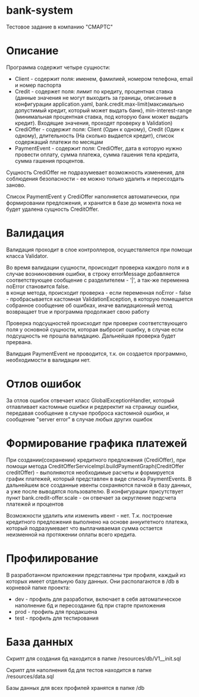 # bank-system
Тестовое задание в компанию "СМАРТС"
# Описание
Программа содержит четыре сущности:
*  Client - содержит поля: именем, фамилией, номером телефона, email и номер паспорта
*  Credit - содержет поля: лимит по кредиту, процентная ставка (данные значения не могут выходить за границы, описанные в конфигурации application.yaml, bank.credit.max-limit(максимально допустимый кредит, который может выдать банк), min-interest-range (минимальная процентная ставка, под которую банк может выдать кредит). Входящие значения, проходят проверку в Validation)
*  CrediOffer - содержит поля: Client (Один к одному), Credit (Один к одному), длительность (На сколько выдается кредит), список содержащий платежи по месяцам
*  PaymentEvent - содержит поля: CrediOffer, дата в которую нужно провести оплату, сумма платежа, сумма гашения тела кредита, сумма гашения процентов. 

Сущность CrediOffer не подразумевает возможность изменения, для соблюдения безопасности - ее можно только удалить и пересоздать заново.

Список PaymentEvent у CrediOffer наполняется автоматически, при формировании предложения, и хранится в базе до момента пока не будет удалена сущность CreditOffer.


# Валидация
Валидация проходит в слое контроллеров, осуществляется при помощи класса Validator.  

Во время валидации сущности, происходит проверка каждого поля и в случае возникновения ошибки, в строку errorMessage добавляется соответствующее сообщение с разделителем - '|', а так-же переменна noError становится false.   
в конце метода, происходит проверка - если переменная noError - false - пробрасывается кастомная ValidationException, в которую помещается собранное сообщение об ошибках, иначе валидационный метод возвращает true и программа продолжает свою работу

Проверка подсущностей происходит при проверке соответствующего поля у основной сущности, которая выбросит ошибку, в случае если подсущность не прошла валидацию. Дальнейшая проверка будет прервана.    

Валидция PaymentEvent не проводится, т.к. он создается программно, необходимости в валидации нет.
# Отлов ошибок
За отлов ошибок отвечает класс GlobalExceptionHandler, который отлавливает кастомные ошибки и редеректит на страницу ошибки, передавая сообщение в случае проброса кастомной ошибки, и сообщение "server error" в случае любых других ошибок 

# Формирование графика платежей
При создании(сохранении) кредитного предложения (CrediOffer), при помощи метода CreditOfferServiceImpl.buildPaymentGraph(CreditOffer creditOffer) - выполняются необходимые расчеты и формируется график платежей, который представлен в виде списка PaymentEvents. В дальнейшем все созданные ивенты сохраняются пачкой в базу данных, а уже после выводятся пользователю. В конфигурации присутствует пункт bank.credit-offer.scale - он отвечает за округление подсчета платежей и процентов

Возможности удалить или изменить ивент - нет. Т.к. построение кредитного предложения выполнено на основе аннуитетного платежа, который подразумевает что выплачиваемая сумма остается неизменной на протяжении оплаты всего кредита.

# Профилирование
В разработанном приложении представлены три профиля, каждый из которых имеет отдельную базу данных. Они располагаются в /db в корневой папке проекта: 
*  dev - профиль для разработки, включает в себя автоматическое наполнение бд и пересоздание бд при старте приложения
*  prod - профиль для продакшена
*  test - профиль для тестирования

# База данных
Скрипт для создания бд находится в папке /resources/db/V1__init.sql

Скрипт для наполнения бд для тестов находится в папке /resources/data.sql

Базы данных для всех профилей хранятся в папке /db

